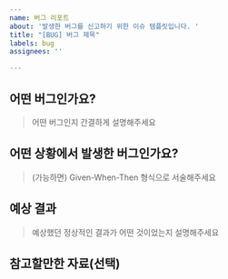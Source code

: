 ```yaml
---
name: 버그 리포트
about: '발생한 버그를 신고하기 위한 이슈 템플릿입니다. '
title: "[BUG] 버그 제목"
labels: bug
assignees: ''

---
```


## 어떤 버그인가요?
> 어떤 버그인지 간결하게 설명해주세요

## 어떤 상황에서 발생한 버그인가요?
> (가능하면) Given-When-Then 형식으로 서술해주세요

## 예상 결과
> 예상했던 정상적인 결과가 어떤 것이었는지 설명해주세요

## 참고할만한 자료(선택)

